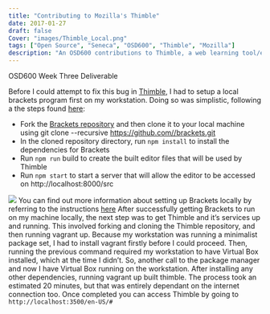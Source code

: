 ```yaml
---
title: "Contributing to Mozilla's Thimble"
date: 2017-01-27
draft: false
Cover: "images/Thimble_Local.png"
tags: ["Open Source", "Seneca", "OSD600", "Thimble", "Mozilla"]
description: "An OSD600 contributions to Thimble, a web learning tool/editor based off of Adobe's Brackets."
---
```


OSD600 Week Three Deliverable

Before I could attempt to fix this bug in [Thimble](https://github.com/mozilla/thimble.mozilla.org/issues/1635), I had to setup a local brackets program first on my workstation. Doing so was simplistic, following a the steps found [here](https://github.com/mozilla/thimble.mozilla.org#setup.):

- Fork the [Brackets repository](https://github.com/mozilla/brackets) and then clone it to your local machine using git clone --recursive https://github.com//brackets.git
- In the cloned repository directory, run `npm install` to install the dependencies for Brackets
- Run `npm run` build to create the built editor files that will be used by Thimble
- Run `npm start` to start a server that will allow the editor to be accessed on http://localhost:8000/src

[![](./images/Vagrant_Up-943x1024.png)](http://raygervais.ca/wp-content/uploads/2017/01/Vagrant_Up.png) You can find out more information about setting up Brackets locally by referring to the instructions [here](https://github.com/mozilla/brackets#how-to-setup-bramble-brackets-in-your-local-machine) After successfully getting Brackets to run on my machine locally, the next step was to get Thimble and it’s services up and running. This involved forking and cloning the Thimble repository, and then running vagrant up. Because my workstation was running a minimalist package set, I had to install vagrant firstly before I could proceed. Then, running the previous command required my workstation to have Virtual Box installed, which at the time I didn’t. So, another call to the package manager and now I have Virtual Box running on the workstation. After installing any other dependencies, running vagrant up built thimble. The process took an estimated 20 minutes, but that was entirely dependant on the internet connection too. Once completed you can access Thimble by going to `http://localhost:3500/en-US/#`
